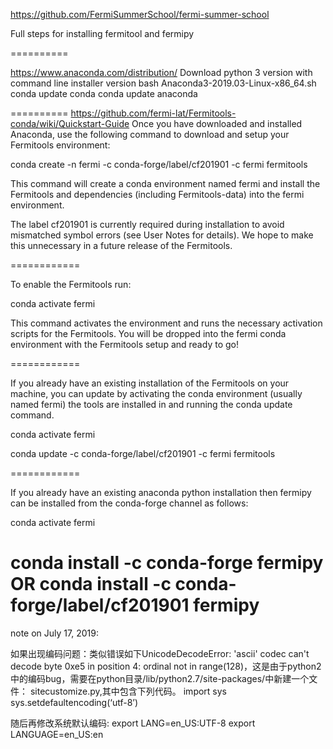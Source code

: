 https://github.com/FermiSummerSchool/fermi-summer-school


Full steps for installing fermitool and fermipy

==========

https://www.anaconda.com/distribution/
Download python 3 version with command line installer version
bash Anaconda3-2019.03-Linux-x86_64.sh
conda update conda
conda update anaconda

==========
https://github.com/fermi-lat/Fermitools-conda/wiki/Quickstart-Guide
Once you have downloaded and installed Anaconda, use the following command to download and setup your Fermitools environment:

conda create -n fermi -c conda-forge/label/cf201901 -c fermi fermitools

This command will create a conda environment named fermi and install the Fermitools and dependencies (including Fermitools-data) into the fermi environment.

The label cf201901 is currently required during installation to avoid mismatched symbol errors (see User Notes for details). We hope to make this unnecessary in a future release of the Fermitools.

============

To enable the Fermitools run:

conda activate fermi

This command activates the environment and runs the necessary activation scripts for the Fermitools. You will be dropped into the fermi conda environment with the Fermitools setup and ready to go!

============

If you already have an existing installation of the Fermitools on your machine, you can update by activating the conda environment (usually named fermi) the tools are installed in and running the conda update command.

conda activate fermi

conda update -c conda-forge/label/cf201901 -c fermi fermitools

============

If you already have an existing anaconda python installation then fermipy can be installed from the conda-forge channel as follows:

conda activate fermi

conda install -c conda-forge fermipy 
OR
conda install -c conda-forge/label/cf201901 fermipy 
==========

note on July 17, 2019:

如果出现编码问题：类似错误如下UnicodeDecodeError: 'ascii' codec can't decode byte 0xe5 in position 4: ordinal not in range(128)，这是由于python2中的编码bug，需要在python目录/lib/python2.7/site-packages/中新建一个文件：
sitecustomize.py,其中包含下列代码。
import sys
sys.setdefaultencoding(‘utf-8’)

随后再修改系统默认编码:
export LANG=en_US:UTF-8
export LANGUAGE=en_US:en

